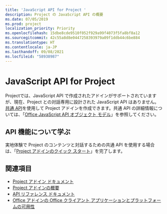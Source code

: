 ```yaml
---
title: 'JavaScript API for Project '
description: Project の JavaScript API の概要
ms.date: 07/05/2019
ms.prod: project
localization_priority: Priority
ms.openlocfilehash: 15dbe8cde9510f052f929a99f4073f5fa8bf8a12
ms.sourcegitcommit: 42c55a8d8e0447258393979a09f1ddb44c6be884
ms.translationtype: HT
ms.contentlocale: ja-JP
ms.lasthandoff: 09/08/2021
ms.locfileid: "58938987"
---
```

# <a name="javascript-api-for-project"></a>JavaScript API for Project 

Projectでは、JavaScript API で作成されたアドインがサポートされていますが、現在、Project との対話専用に設計された JavaScript API はありません。 [共通 API](/javascript/api/office)を使用して Project アドインを作成できます。共通 API の詳細情報については、「[Office JavaScript API オブジェクト モデル](../../develop/office-javascript-api-object-model.md)」を参照してください。 

## <a name="learn-about-api-capabilities"></a>API 機能について学ぶ

実地体験で Project のコンテンツと対話するための共通 API を使用する場合は、「[Project アドインのクイック スタート](../../quickstarts/project-quickstart.md)」を完了します。 

## <a name="see-also"></a>関連項目

- [Project アドイン ドキュメント](../../project/index.yml)
- [Project アドインの概要](../../project/project-add-ins.md)
- [API リファレンス ドキュメント](../javascript-api-for-office.md)
- [Office アドインの Office クライアント アプリケーションとプラットフォームの可用性](../../overview/office-add-in-availability.md)